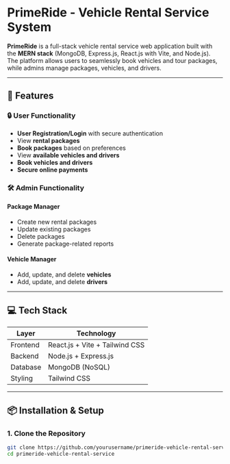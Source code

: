 # PrimeRide - Vehicle Rental Service System

**PrimeRide** is a full-stack vehicle rental service web application built with the **MERN stack** (MongoDB, Express.js, React.js with Vite, and Node.js). The platform allows users to seamlessly book vehicles and tour packages, while admins manage packages, vehicles, and drivers.

---

## 🚀 Features

### 🔒 User Functionality
- **User Registration/Login** with secure authentication
- View **rental packages**
- **Book packages** based on preferences
- View **available vehicles and drivers**
- **Book vehicles and drivers**
- **Secure online payments**

### 🛠️ Admin Functionality

#### Package Manager
- Create new rental packages
- Update existing packages
- Delete packages
- Generate package-related reports

#### Vehicle Manager
- Add, update, and delete **vehicles**
- Add, update, and delete **drivers**

---

## 💻 Tech Stack

| Layer       | Technology                    |
|-------------|-------------------------------|
| Frontend    | React.js + Vite + Tailwind CSS |
| Backend     | Node.js + Express.js          |
| Database    | MongoDB (NoSQL)               |
| Styling     | Tailwind CSS                  |

---

## 📦 Installation & Setup

### 1. Clone the Repository

```bash
git clone https://github.com/yourusername/primeride-vehicle-rental-service.git
cd primeride-vehicle-rental-service
